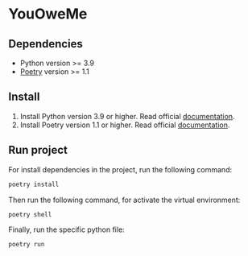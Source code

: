 # YouOweMe

## Dependencies

* Python version >= 3.9
* [Poetry](https://python-poetry.org/) version >= 1.1

## Install

1. Install Python version 3.9 or higher. Read official [documentation](https://www.python.org/downloads/).
2. Install Poetry version 1.1 or higher. Read official [documentation](https://python-poetry.org/docs/).

## Run project

For install dependencies in the project, run the following command:

```bash
poetry install
```

Then run the following command, for activate the virtual environment:

```bash
poetry shell
```

Finally, run the specific python file:

```bash
poetry run
```
